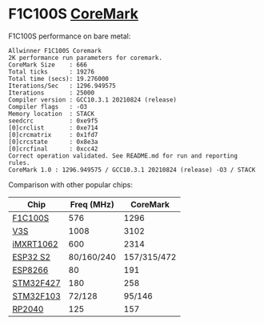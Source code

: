 # F1C100S [CoreMark](https://www.eembc.org/coremark/)

F1C100S performance on bare metal:
```
Allwinner F1C100S Coremark
2K performance run parameters for coremark.
CoreMark Size    : 666
Total ticks      : 19276
Total time (secs): 19.276000
Iterations/Sec   : 1296.949575
Iterations       : 25000
Compiler version : GCC10.3.1 20210824 (release)
Compiler flags   : -O3
Memory location  : STACK
seedcrc          : 0xe9f5
[0]crclist       : 0xe714
[0]crcmatrix     : 0x1fd7
[0]crcstate      : 0x8e3a
[0]crcfinal      : 0xcc42
Correct operation validated. See README.md for run and reporting rules.
CoreMark 1.0 : 1296.949575 / GCC10.3.1 20210824 (release) -O3 / STACK
```
Comparison with other popular chips:

| Chip                                                       | Freq (MHz) | CoreMark    |
|------------------------------------------------------------|------------|-------------|
| [F1C100S](./)                                              | 576        | 1296        |
| [V3S](./)                                                  | 1008       | 3102        |
| [iMXRT1062](https://www.pjrc.com/store/teensy40_pins.html) | 600        | 2314        |
| [ESP32 S2](https://github.com/ochrin/coremark)             | 80/160/240 | 157/315/472 |
| [ESP8266](https://github.com/ochrin/coremark)              | 80         | 191         |
| [STM32F427](https://github.com/hacklabos/CoremarkPlatform) | 180        | 258         |
| [STM32F103](https://github.com/hacklabos/CoremarkPlatform) | 72/128     | 95/146      |
| [RP2040](https://github.com/nickfox-taterli/pico-coremark) | 125        | 157         |
